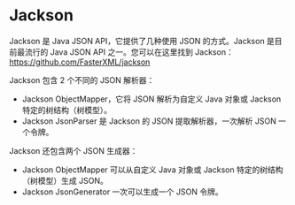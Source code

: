 # Jackson

Jackson 是 Java JSON API，它提供了几种使用 JSON 的方式。Jackson 是目前最流行的 Java JSON API 之一。您可以在这里找到 Jackson：https://github.com/FasterXML/jackson

Jackson 包含 2 个不同的 JSON 解析器：

- Jackson ObjectMapper，它将 JSON 解析为自定义 Java 对象或 Jackson 特定的树结构（树模型）。
- Jackson JsonParser 是 Jackson 的 JSON 提取解析器，一次解析 JSON 一个令牌。

Jackson 还包含两个 JSON 生成器：

- Jackson ObjectMapper 可以从自定义 Java 对象或 Jackson 特定的树结构（树模型）生成 JSON。
- Jackson JsonGenerator 一次可以生成一个 JSON 令牌。
